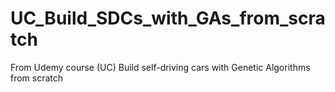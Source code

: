 # UC_Build_SDCs_with_GAs_from_scratch
From Udemy course (UC) Build self-driving cars with Genetic Algorithms from scratch
